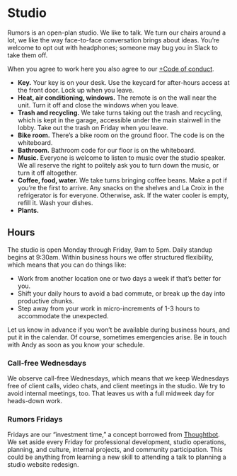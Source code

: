 # Studio

Rumors is an open-plan studio. We like to talk. We turn our chairs around a lot, we like the way face-to-face conversation brings about ideas. You’re welcome to opt out with headphones; someone may bug you in Slack to take them off. 

When you agree to work here you also agree to our [+Code of conduct](https://paper.dropbox.com/doc/Code-of-conduct-Hq4b8YfdeQ9aIUoBr5wFQ).


- **Key.** Your key is on your desk. Use the keycard for after-hours access at the front door. Lock up when you leave.
- **Heat, air conditioning, windows.** The remote is on the wall near the unit. Turn it off and close the windows when you leave.
- **Trash and recycling.** We take turns taking out the trash and recycling, which is kept in the garage, accessible under the main stairwell in the lobby. Take out the trash on Friday when you leave.
- **Bike room.** There’s a bike room on the ground floor. The code is on the whiteboard.
- **Bathroom.** Bathroom code for our floor is on the whiteboard.
- **Music.** Everyone is welcome to listen to music over the studio speaker. We all reserve the right to politely ask you to turn down the music, or turn it off altogether.
- **Coffee, food, water.** We take turns bringing coffee beans. Make a pot if you’re the first to arrive. Any snacks on the shelves and La Croix in the refrigerator is for everyone. Otherwise, ask. If the water cooler is empty, refill it. Wash your dishes.
- **Plants.** 

## Hours

The studio is open Monday through Friday, 9am to 5pm. Daily standup begins at 9:30am. Within business hours we offer structured flexibility, which means that you can do things like:

- Work from another location one or two days a week if that’s better for you.
- Shift your daily hours to avoid a bad commute, or break up the day into productive chunks.
- Step away from your work in micro-increments of 1-3 hours to accommodate the unexpected.

Let us know in advance if you won’t be available during business hours, and put it in the calendar. Of course, sometimes emergencies arise. Be in touch with Andy as soon as you know your schedule.

### Call-free Wednesdays

We observe call-free Wednesdays, which means that we keep Wednesdays free of client calls, video chats, and client meetings in the studio. We try to avoid internal meetings, too. That leaves us with a full midweek day for heads-down work.

### Rumors Fridays

Fridays are our “investment time,” a concept borrowed from [Thoughtbot](https://thoughtbot.com/). We set aside every Friday for professional development, studio operations, planning, and culture, internal projects, and community participation. This could be anything from learning a new skill to attending a talk to planning a studio website redesign.
